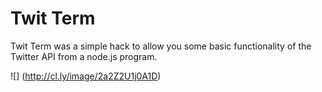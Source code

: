 # Twit Term

Twit Term was a simple hack to allow you some basic functionality of the Twitter API from a node.js program.

![] (http://cl.ly/image/2a2Z2U1j0A1D)

